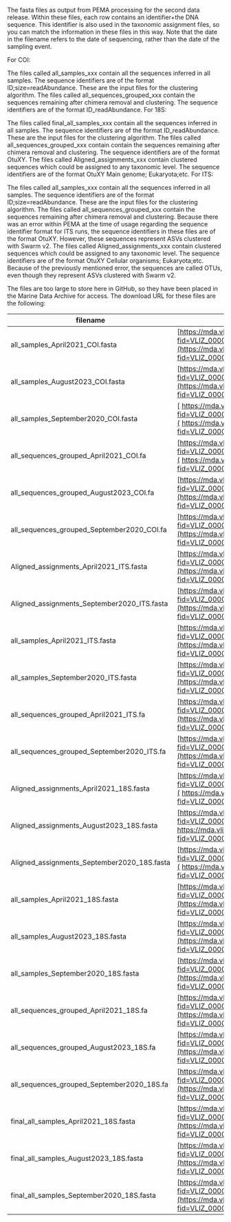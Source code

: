The fasta files as output from PEMA processing for the second data release. 
Within these files, each row contains an identifier+the DNA sequence. This identifier is also used in the taxonomic assignment files, so you can match the information in these files in this way. Note that the date in the filename refers to the date of sequencing, rather than the date of the sampling event.

For COI:

The files called all_samples_xxx contain all the sequences inferred in all samples. The sequence identifiers are of the format ID;size=readAbundance. These are the input files for the clustering algorithm.
The files called all_sequences_grouped_xxx contain the sequences remaining after chimera removal and clustering. The sequence identifiers are of the format ID_readAbundance.
For 18S:

The files called final_all_samples_xxx contain all the sequences inferred in all samples. The sequence identifiers are of the format ID_readAbundance. These are the input files for the clustering algorithm.
The files called all_sequences_grouped_xxx contain contain the sequences remaining after chimera removal and clustering. The sequence identifiers are of the format OtuXY.
The files called Aligned_assignments_xxx contain clustered sequences which could be assigned to any taxonomic level. The sequence identifiers are of the format OtuXY Main genome; Eukaryota;etc.
For ITS:

The files called all_samples_xxx contain all the sequences inferred in all samples. The sequence identifiers are of the format ID;size=readAbundance. These are the input files for the clustering algorithm.
The files called all_sequences_grouped_xxx contain the sequences remaining after chimera removal and clustering. Because there was an error within PEMA at the time of usage regarding the sequence identifier format for ITS runs, the sequence identifiers in these files are of the format OtuXY. However, these sequences represent ASVs clustered with Swarm v2.
The files called Aligned_assignments_xxx contain clustered sequences which could be assigned to any taxonomic level. The sequence identifiers are of the format OtuXY Cellular organisms; Eukaryota;etc. Because of the previously mentioned error, the sequences are called OTUs, even though they represent ASVs clustered with Swarm v2.

The files are too large to store here in GitHub, so they have been placed in the Marine Data Archive for access. The download URL for these files are the following:

| filename | download URL | 
| --- | --- |
| all_samples_April2021_COI.fasta| [https://mda.vliz.be/directlink.php?fid=VLIZ_00001620_6836ddf05027a376824969](https://mda.vliz.be/directlink.php?fid=VLIZ_00001620_6836ddf05027a376824969) |
| all_samples_August2023_COI.fasta| [https://mda.vliz.be/directlink.php?fid=VLIZ_00001620_6836ddf050335366339328](https://mda.vliz.be/directlink.php?fid=VLIZ_00001620_6836ddf050335366339328) |
| all_samples_September2020_COI.fasta| [	https://mda.vliz.be/directlink.php?fid=VLIZ_00001620_6836ddf05037e863856014](	https://mda.vliz.be/directlink.php?fid=VLIZ_00001620_6836ddf05037e863856014) |
| all_sequences_grouped_April2021_COI.fa | [https://mda.vliz.be/directlink.php?fid=VLIZ_00001620_6836ddf0523bd985666107](	https://mda.vliz.be/directlink.php?fid=VLIZ_00001620_6836ddf0523bd985666107) |
| all_sequences_grouped_August2023_COI.fa | [https://mda.vliz.be/directlink.php?fid=VLIZ_00001620_6836ddf05038e304477491](https://mda.vliz.be/directlink.php?fid=VLIZ_00001620_6836ddf05038e304477491) |
| all_sequences_grouped_September2020_COI.fa | [https://mda.vliz.be/directlink.php?fid=VLIZ_00001620_6836ec58b6c4d489886842](https://mda.vliz.be/directlink.php?fid=VLIZ_00001620_6836ec58b6c4d489886842) |
| Aligned_assignments_April2021_ITS.fasta | [https://mda.vliz.be/directlink.php?fid=VLIZ_00001620_6836e1efe1baf206164086](https://mda.vliz.be/directlink.php?fid=VLIZ_00001620_6836e1efe1baf206164086) |
| Aligned_assignments_September2020_ITS.fasta | [https://mda.vliz.be/directlink.php?fid=VLIZ_00001620_6836e1efe1b74403284481](https://mda.vliz.be/directlink.php?fid=VLIZ_00001620_6836e1efe1b74403284481) |
| all_samples_April2021_ITS.fasta | [https://mda.vliz.be/directlink.php?fid=VLIZ_00001620_6836e1efe1c7b504652556](https://mda.vliz.be/directlink.php?fid=VLIZ_00001620_6836e1efe1c7b504652556) |
| all_samples_September2020_ITS.fasta | [https://mda.vliz.be/directlink.php?fid=VLIZ_00001620_6836e1efe1b35458380398](https://mda.vliz.be/directlink.php?fid=VLIZ_00001620_6836e1efe1b35458380398) |
| all_sequences_grouped_April2021_ITS.fa | [https://mda.vliz.be/directlink.php?fid=VLIZ_00001620_6836e1efe1e4d332893135](https://mda.vliz.be/directlink.php?fid=VLIZ_00001620_6836e1efe1e4d332893135) |
| all_sequences_grouped_September2020_ITS.fa | [https://mda.vliz.be/directlink.php?fid=VLIZ_00001620_6836e1efe1d15598077194](https://mda.vliz.be/directlink.php?fid=VLIZ_00001620_6836e1efe1d15598077194) |
| Aligned_assignments_April2021_18S.fasta | [https://mda.vliz.be/directlink.php?fid=VLIZ_00001620_6836eb9ad4d41893285473](	https://mda.vliz.be/directlink.php?fid=VLIZ_00001620_6836eb9ad4d41893285473) |
| Aligned_assignments_August2023_18S.fasta | [https://mda.vliz.be/directlink.php?fid=VLIZ_00001620_6836e9574fcf4378071514](		https://mda.vliz.be/directlink.php?fid=VLIZ_00001620_6836e9574fcf4378071514) |
| Aligned_assignments_September2020_18S.fasta | [https://mda.vliz.be/directlink.php?fid=VLIZ_00001620_6836eb9ae1bae728553767](		https://mda.vliz.be/directlink.php?fid=VLIZ_00001620_6836eb9ae1bae728553767) |
| all_samples_April2021_18S.fasta | [https://mda.vliz.be/directlink.php?fid=VLIZ_00001620_6836eb9ae082c389859723](https://mda.vliz.be/directlink.php?fid=VLIZ_00001620_6836eb9ae082c389859723) |
| all_samples_August2023_18S.fasta | [https://mda.vliz.be/directlink.php?fid=VLIZ_00001620_6836e9574fc6d308577778](https://mda.vliz.be/directlink.php?fid=VLIZ_00001620_6836e9574fc6d308577778) |
| all_samples_September2020_18S.fasta | [https://mda.vliz.be/directlink.php?fid=VLIZ_00001620_6836eb9ad0c20148218511](https://mda.vliz.be/directlink.php?fid=VLIZ_00001620_6836eb9ad0c20148218511) |
| all_sequences_grouped_April2021_18S.fa | [https://mda.vliz.be/directlink.php?fid=VLIZ_00001620_6836eb9ad8ee3628405491](https://mda.vliz.be/directlink.php?fid=VLIZ_00001620_6836eb9ad8ee3628405491) |
| all_sequences_grouped_August2023_18S.fa | [https://mda.vliz.be/directlink.php?fid=VLIZ_00001620_6836e9574fc0e672993879](https://mda.vliz.be/directlink.php?fid=VLIZ_00001620_6836e9574fc0e672993879) |
| all_sequences_grouped_September2020_18S.fa | [https://mda.vliz.be/directlink.php?fid=VLIZ_00001620_6836eb9adcd6f622432834](https://mda.vliz.be/directlink.php?fid=VLIZ_00001620_6836eb9adcd6f622432834) |
| final_all_samples_April2021_18S.fasta | [https://mda.vliz.be/directlink.php?fid=VLIZ_00001620_6836eb9ad17c5633110787](https://mda.vliz.be/directlink.php?fid=VLIZ_00001620_6836eb9ad17c5633110787) |
| final_all_samples_August2023_18S.fasta | [https://mda.vliz.be/directlink.php?fid=VLIZ_00001620_6836e9574fc20023411188](https://mda.vliz.be/directlink.php?fid=VLIZ_00001620_6836e9574fc20023411188) |
| final_all_samples_September2020_18S.fasta | [https://mda.vliz.be/directlink.php?fid=VLIZ_00001620_6836eb9ad4b9c562208171](https://mda.vliz.be/directlink.php?fid=VLIZ_00001620_6836eb9ad4b9c562208171) |
